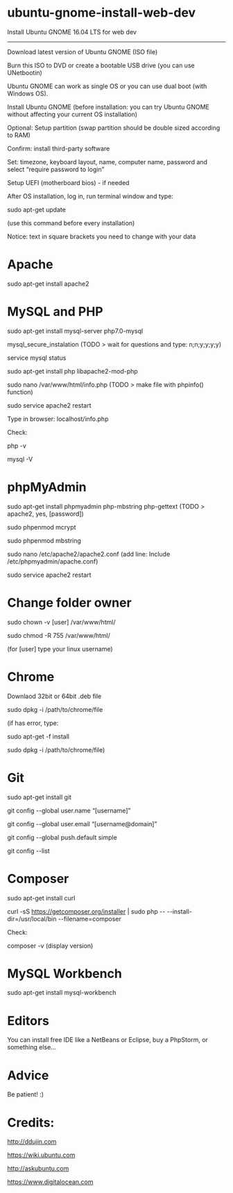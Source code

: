 # ubuntu-gnome-install-web-dev
Install Ubuntu GNOME 16.04 LTS for web dev

-----
Download latest version of Ubuntu GNOME (ISO file)

Burn this ISO to DVD or create a bootable USB drive (you can use UNetbootin)
    
Ubuntu GNOME can work as single OS or you can use dual boot (with Windows OS).

Install Ubuntu GNOME (before installation: you can try Ubuntu GNOME without affecting your current OS installation)

Optional: Setup partition (swap partition should be double sized according to RAM)

Confirm: install third-party software

Set: timezone, keyboard layout, name, computer name, password and select “require password to login”

Setup UEFI (motherboard bios) - if needed

After OS installation, log in, run terminal window and type: 

sudo apt-get update

(use this command before every installation)

Notice: text in square brackets you need to change with your data

# Apache
sudo apt-get install apache2

# MySQL and PHP
sudo apt-get install mysql-server php7.0-mysql

mysql_secure_instalation   (TODO > wait for questions and type: n;n;y;y;y;y)

service mysql status

sudo apt-get install php libapache2-mod-php

sudo nano /var/www/html/info.php (TODO > make file with phpinfo() function)

sudo service apache2 restart

Type in browser: localhost/info.php

Check: 

php -v

mysql -V


# phpMyAdmin
sudo apt-get install phpmyadmin php-mbstring php-gettext (TODO > apache2, yes, [password])

sudo phpenmod mcrypt

sudo phpenmod mbstring

sudo nano /etc/apache2/apache2.conf (add line: Include /etc/phpmyadmin/apache.conf)

sudo service apache2 restart

# Change folder owner
sudo chown -v [user] /var/www/html/

sudo chmod -R 755 /var/www/html/

(for [user] type your linux username)

# Chrome
Downlaod 32bit or 64bit .deb file

sudo dpkg -i /path/to/chrome/file

(if has error, type: 

sudo apt-get -f install

sudo dpkg -i /path/to/chrome/file)

# Git
sudo apt-get install git

git config --global user.name “[username]”

git config --global user.email “[username@domain]”

git config --global push.default simple

git config --list

# Composer
sudo apt-get install curl

curl -sS https://getcomposer.org/installer | sudo php -- --install-dir=/usr/local/bin --filename=composer

Check:

composer -v (display version)

# MySQL Workbench
sudo apt-get install mysql-workbench

# Editors
You can install free IDE like a NetBeans or Eclipse, buy a PhpStorm, or something else...

# Advice
Be patient! :)

# Credits:
http://ddujin.com

https://wiki.ubuntu.com

http://askubuntu.com

https://www.digitalocean.com
